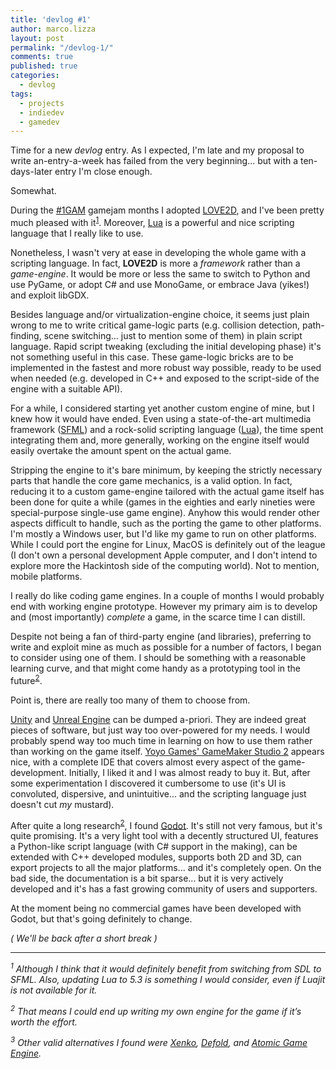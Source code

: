 ```yaml
---
title: 'devlog #1'
author: marco.lizza
layout: post
permalink: "/devlog-1/"
comments: true
published: true
categories: 
  - devlog
tags: 
  - projects
  - indiedev
  - gamedev
---
```

Time for a new *devlog* entry. As I expected, I'm late and my proposal to write an-entry-a-week has failed from the very beginning... but with a ten-days-later entry I'm close enough.

Somewhat.

During the [#1GAM](http://onegameamonth.com) gamejam months I adopted [LOVE2D](https://love2d.org/), and I've been pretty much pleased with it<sup>[1](#love2d_note)</sup>. Moreover, [Lua](https://lua.org) is a powerful and nice scripting language that I really like to use.

Nonetheless, I wasn't very at ease in developing the whole game with a scripting language. In fact, **LOVE2D** is more a *framework* rather than a *game-engine*. It would be more or less the same to switch to Python and use PyGame, or adopt C# and use MonoGame, or embrace Java (yikes!) and exploit libGDX.

Besides language and/or virtualization-engine choice, it seems just plain wrong to me to write critical game-logic parts (e.g. collision detection, path-finding, scene switching... just to mention some of them) in plain script language. Rapid script tweaking (excluding the initial developing phase) it's not something useful in this case. These game-logic bricks are to be implemented in the fastest and more robust way possible, ready to be used when needed (e.g. developed in C++ and exposed to the script-side of the engine with a suitable API).

For a while, I considered starting yet another custom engine of mine, but I knew how it would have ended. Even using a state-of-the-art multimedia framework ([SFML](https://sfml.org)) and a rock-solid scripting language ([Lua](https://lua.org)), the time spent integrating them and, more generally, working on the engine itself would easily overtake the amount spent on the actual game.

Stripping the engine to it's bare minimum, by keeping the strictly necessary parts that handle the core game mechanics, is a valid option. In fact, reducing it to a custom game-engine tailored with the actual game itself has been done for quite a while (games in the eighties and early nineties were special-purpose single-use game engine). Anyhow this would render other aspects difficult to handle, such as the porting the game to other platforms. I'm mostly a Windows user, but I'd like my game to run on other platforms. While I could port the engine for Linux, MacOS is definitely out of the league (I don't own a personal development Apple computer, and I don't intend to explore more the Hackintosh side of the computing world). Not to mention, mobile platforms.

I really do like coding game engines. In a couple of months I would probably end with working engine prototype. However my primary aim is to develop and (most importantly) *complete* a game, in the scarce time I can distill.

Despite not being a fan of third-party engine (and libraries), preferring to write and exploit mine as much as possible for a number of factors, I began to consider using one of them. I should be something with a reasonable learning curve, and that might come handy as a prototyping tool in the future<sup>[2](#in_the_end)</sup>.

Point is, there are really too many of them to choose from.

[Unity](https://unity3d.com/) and [Unreal Engine](https://www.unrealengine.com) can be dumped a-priori. They are indeed great pieces of software, but just way too over-powered for my needs. I would probably spend way too much time in learning on how to use them rather than working on the game itself. [Yoyo Games' GameMaker Studio 2](http://www.yoyogames.com/gamemaker) appears nice, with a complete IDE that covers almost every aspect of the game-development. Initially, I liked it and I was almost ready to buy it. But, after some experimentation I discovered it cumbersome to use (it's UI is convoluted, dispersive, and unintuitive... and the scripting language just doesn't cut *my* mustard).

After quite a long research<sup>[2](#other_engines)</sup>, I found [Godot](https://godotengine.org). It's still not very famous, but it's quite promising. It's a very light tool with a decently structured UI, features a Python-like script language (with C# support in the making), can be extended with C++ developed modules, supports both 2D and 3D, can export projects to all the major platforms... and it's completely open. On the bad side, the documentation is a bit sparse... but it is very actively developed and it's has a fast growing community of users and supporters.

At the moment being no commercial games have been developed with Godot, but that's going definitely to change.

*( We'll be back after a short break )*

---

*<sup><a name="love2d_note">1</a></sup> Although I think that it would definitely benefit from switching from SDL to SFML. Also, updating Lua to 5.3 is something I would consider, even if Luajit is not available for it.*

*<sup><a name="in_the_end">2</a></sup> That means I could end up writing my own engine for the game if it’s worth the effort.*

*<sup><a name="other_engines">3</a></sup> Other valid alternatives I found were [Xenko](http://xenko.com/), [Defold](http://www.defold.com/), and [Atomic Game Engine](https://www.atomicgameengine.com/).*

